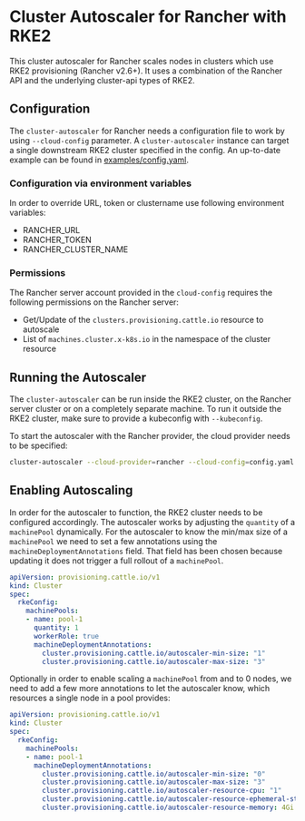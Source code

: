 # Cluster Autoscaler for Rancher with RKE2

This cluster autoscaler for Rancher scales nodes in clusters which use RKE2
provisioning (Rancher v2.6+). It uses a combination of the Rancher API and the
underlying cluster-api types of RKE2.

## Configuration

The `cluster-autoscaler` for Rancher needs a configuration file to work by using
`--cloud-config` parameter. A `cluster-autoscaler` instance can target a single
downstream RKE2 cluster specified in the config. An up-to-date example can be
found in [examples/config.yaml](./examples/config.yaml).

### Configuration via environment variables

In order to override URL, token or clustername use following environment variables:
 - RANCHER_URL
 - RANCHER_TOKEN
 - RANCHER_CLUSTER_NAME

### Permissions

The Rancher server account provided in the `cloud-config` requires the
following permissions on the Rancher server:

* Get/Update of the `clusters.provisioning.cattle.io` resource to autoscale
* List of `machines.cluster.x-k8s.io` in the namespace of the cluster resource

## Running the Autoscaler

The `cluster-autoscaler` can be run inside the RKE2 cluster, on the Rancher
server cluster or on a completely separate machine. To run it outside the RKE2
cluster, make sure to provide a kubeconfig with `--kubeconfig`.

To start the autoscaler with the Rancher provider, the cloud provider needs to
be specified:

```bash
cluster-autoscaler --cloud-provider=rancher --cloud-config=config.yaml
```

## Enabling Autoscaling

In order for the autoscaler to function, the RKE2 cluster needs to be
configured accordingly. The autoscaler works by adjusting the `quantity` of a
`machinePool` dynamically. For the autoscaler to know the min/max size of a
`machinePool` we need to set a few annotations using the
`machineDeploymentAnnotations` field. That field has been chosen because
updating it does not trigger a full rollout of a `machinePool`.

```yaml
apiVersion: provisioning.cattle.io/v1
kind: Cluster
spec:
  rkeConfig:
    machinePools:
    - name: pool-1
      quantity: 1
      workerRole: true
      machineDeploymentAnnotations:
        cluster.provisioning.cattle.io/autoscaler-min-size: "1"
        cluster.provisioning.cattle.io/autoscaler-max-size: "3"
```

Optionally in order to enable scaling a `machinePool` from and to 0 nodes, we
need to add a few more annotations to let the autoscaler know, which resources
a single node in a pool provides:

```yaml
apiVersion: provisioning.cattle.io/v1
kind: Cluster
spec:
  rkeConfig:
    machinePools:
    - name: pool-1
      machineDeploymentAnnotations:
        cluster.provisioning.cattle.io/autoscaler-min-size: "0"
        cluster.provisioning.cattle.io/autoscaler-max-size: "3"
        cluster.provisioning.cattle.io/autoscaler-resource-cpu: "1"
        cluster.provisioning.cattle.io/autoscaler-resource-ephemeral-storage: 50Gi
        cluster.provisioning.cattle.io/autoscaler-resource-memory: 4Gi
```
